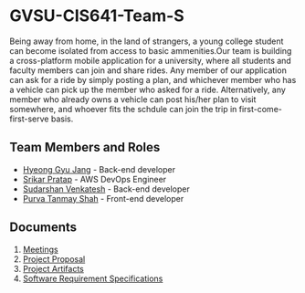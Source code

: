 # GVSU-CIS641-Team-S

Being away from home, in the land of strangers, a young college student can become isolated from access to basic ammenities.Our team is building a cross-platform mobile application for a university, where all students and faculty members can join and share rides. Any member of our application can ask for a ride by simply posting a plan, and whichever member who has a vehicle can pick up the member who asked for a ride. Alternatively, any member who already owns a vehicle can post his/her plan to visit somewhere, and whoever fits the schdule can join the trip in first-come-first-serve basis.

## Team Members and Roles

* [Hyeong Gyu Jang](https://github.com/hyeonggyujang/CIS641-HW2-Jang) - Back-end developer
* [Srikar Pratap](https://github.com/SrikarPratap/CIS641-HW2-PRATAP) - AWS DevOps Engineer
* [Sudarshan Venkatesh](https://github.com/sudsvenk/CIS641-HW2-VENKATESH) - Back-end developer
* [Purva Tanmay Shah](https://github.com/Purva8852/CIS641-HW2-SHAH#cis641-hw2-shah) - Front-end developer

## Documents
1. [Meetings](https://github.com/Purva8852/GVSU-CIS641-Team-S/tree/master/meetings)
2. [Project Proposal](https://github.com/Purva8852/GVSU-CIS641-Team-S/blob/master/docs/project-proposal.md)
3. [Project Artifacts](https://github.com/Purva8852/GVSU-CIS641-Team-S/tree/master/artifacts)
4. [Software Requirement Specifications](https://github.com/Purva8852/GVSU-CIS641-Team-S/blob/master/docs/software_requirements_specification.md)
